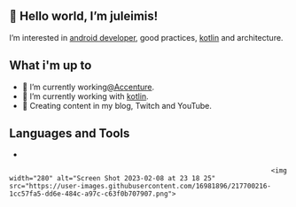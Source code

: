 ## 👋 Hello world, I’m juleimis!

I’m interested in [android developer](https://developer.android.com), good practices, [kotlin](https://kotlinlang.org/) and architecture.

## What i'm up to
- 🔭 I’m currently working[@Accenture](https://www.accenture.com/cl-es).
- 🌱 I’m currently working with [kotlin](https://kotlinlang.org/).
- 💬 Creating content in my blog, Twitch and YouTube.

## Languages and Tools
 - 

                                                                      <img width="280" alt="Screen Shot 2023-02-08 at 23 18 25" src="https://user-images.githubusercontent.com/16981896/217700216-1cc57fa5-dd6e-484c-a97c-c63f0b707907.png">

<!---
juleimisf/juleimisf is a ✨ special ✨ repository because its `README.md` (this file) appears on your GitHub profile.
You can click the Preview link to take a look at your changes.
--->
